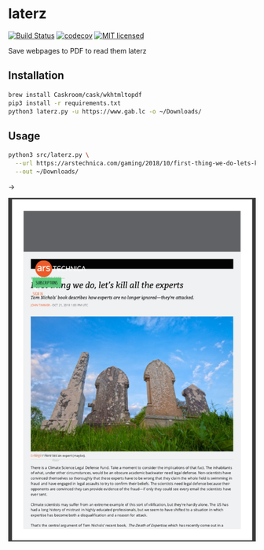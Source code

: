 # laterz

[![Build Status](https://travis-ci.org/gabfl/laterz.svg?branch=master)](https://travis-ci.org/gabfl/laterz)
[![codecov](https://codecov.io/gh/gabfl/laterz/branch/master/graph/badge.svg)](https://codecov.io/gh/gabfl/laterz)
[![MIT licensed](https://img.shields.io/badge/license-MIT-green.svg)](https://raw.githubusercontent.com/gabfl/laterz/master/LICENSE)

Save webpages to PDF to read them laterz

## Installation

```bash
brew install Caskroom/cask/wkhtmltopdf
pip3 install -r requirements.txt
python3 laterz.py -u https://www.gab.lc -o ~/Downloads/
```

## Usage

```bash
python3 src/laterz.py \
  --url https://arstechnica.com/gaming/2018/10/first-thing-we-do-lets-kill-all-the-experts/ \
  --out ~/Downloads/
```

->

![Demo](https://github.com/gabfl/laterz/blob/master/img/sample.png?raw=true)
